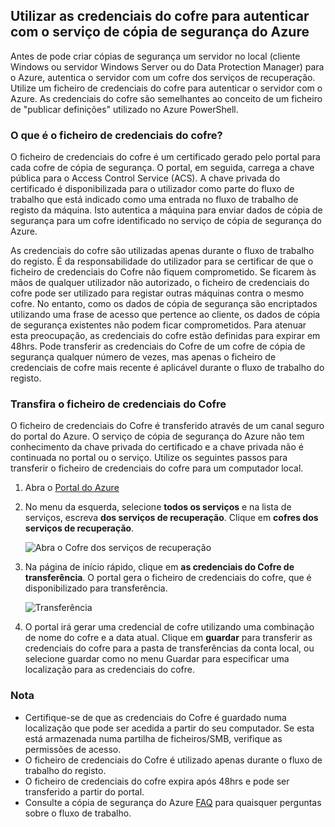 ## <a name="using-vault-credentials-to-authenticate-with-the-azure-backup-service"></a>Utilizar as credenciais do cofre para autenticar com o serviço de cópia de segurança do Azure
Antes de pode criar cópias de segurança um servidor no local (cliente Windows ou servidor Windows Server ou do Data Protection Manager) para o Azure, autentica o servidor com um cofre dos serviços de recuperação. Utilize um ficheiro de credenciais do cofre para autenticar o servidor com o Azure. As credenciais do cofre são semelhantes ao conceito de um ficheiro de "publicar definições" utilizado no Azure PowerShell.

### <a name="what-is-the-vault-credential-file"></a>O que é o ficheiro de credenciais do cofre?
O ficheiro de credenciais do cofre é um certificado gerado pelo portal para cada cofre de cópia de segurança. O portal, em seguida, carrega a chave pública para o Access Control Service (ACS). A chave privada do certificado é disponibilizada para o utilizador como parte do fluxo de trabalho que está indicado como uma entrada no fluxo de trabalho de registo da máquina. Isto autentica a máquina para enviar dados de cópia de segurança para um cofre identificado no serviço de cópia de segurança do Azure.

As credenciais do cofre são utilizadas apenas durante o fluxo de trabalho do registo. É da responsabilidade do utilizador para se certificar de que o ficheiro de credenciais do Cofre não fiquem comprometido. Se ficarem às mãos de qualquer utilizador não autorizado, o ficheiro de credenciais do cofre pode ser utilizado para registar outras máquinas contra o mesmo cofre. No entanto, como os dados de cópia de segurança são encriptados utilizando uma frase de acesso que pertence ao cliente, os dados de cópia de segurança existentes não podem ficar comprometidos. Para atenuar esta preocupação, as credenciais do cofre estão definidas para expirar em 48hrs. Pode transferir as credenciais do Cofre de um cofre de cópia de segurança qualquer número de vezes, mas apenas o ficheiro de credenciais de cofre mais recente é aplicável durante o fluxo de trabalho do registo.

### <a name="download-the-vault-credential-file"></a>Transfira o ficheiro de credenciais do Cofre
O ficheiro de credenciais do Cofre é transferido através de um canal seguro do portal do Azure. O serviço de cópia de segurança do Azure não tem conhecimento da chave privada do certificado e a chave privada não é continuada no portal ou o serviço. Utilize os seguintes passos para transferir o ficheiro de credenciais do cofre para um computador local.

1. Abra o [Portal do Azure](https://ms.azure.portal.com/)
2. No menu da esquerda, selecione **todos os serviços** e na lista de serviços, escreva **dos serviços de recuperação**. Clique em **cofres dos serviços de recuperação**.

   ![Abra o Cofre dos serviços de recuperação](../articles/backup/media/tutorial-backup-windows-server-to-azure/full-browser-open-rs-vault_2.png)
3. Na página de início rápido, clique em **as credenciais do Cofre de transferência**. O portal gera o ficheiro de credenciais do cofre, que é disponibilizado para transferência.
   
   ![Transferência](./media/backup-download-credentials/downloadvc.png)
4. O portal irá gerar uma credencial de cofre utilizando uma combinação de nome do cofre e a data atual. Clique em **guardar** para transferir as credenciais do cofre para a pasta de transferências da conta local, ou selecione guardar como no menu Guardar para especificar uma localização para as credenciais do cofre.

### <a name="note"></a>Nota
* Certifique-se de que as credenciais do Cofre é guardado numa localização que pode ser acedida a partir do seu computador. Se esta está armazenada numa partilha de ficheiros/SMB, verifique as permissões de acesso.
* O ficheiro de credenciais do Cofre é utilizado apenas durante o fluxo de trabalho do registo.
* O ficheiro de credenciais do cofre expira após 48hrs e pode ser transferido a partir do portal.
* Consulte a cópia de segurança do Azure [FAQ](../articles/backup/backup-azure-backup-faq.md) para quaisquer perguntas sobre o fluxo de trabalho.


